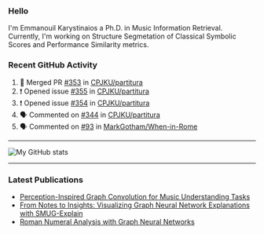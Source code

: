 ### Hello

I'm Emmanouil Karystinaios a Ph.D. in Music Information Retrieval.
Currently, I'm working on Structure Segmetation of Classical Symbolic Scores and Performance Similarity metrics.


### Recent GitHub Activity
  
<!--START_SECTION:activity-->
1. 🎉 Merged PR [#353](https://github.com/CPJKU/partitura/pull/353) in [CPJKU/partitura](https://github.com/CPJKU/partitura)
2. ❗ Opened issue [#355](https://github.com/CPJKU/partitura/issues/355) in [CPJKU/partitura](https://github.com/CPJKU/partitura)
3. ❗ Opened issue [#354](https://github.com/CPJKU/partitura/issues/354) in [CPJKU/partitura](https://github.com/CPJKU/partitura)
4. 🗣 Commented on [#344](https://github.com/CPJKU/partitura/pull/344#issuecomment-2105628096) in [CPJKU/partitura](https://github.com/CPJKU/partitura)
5. 🗣 Commented on [#93](https://github.com/MarkGotham/When-in-Rome/issues/93#issuecomment-2085300850) in [MarkGotham/When-in-Rome](https://github.com/MarkGotham/When-in-Rome)
<!--END_SECTION:activity-->

---

![My GitHub stats](https://github-readme-stats.vercel.app/api?username=manoskary&show_icons=true&theme=radical)


<!--
**manoskary/manoskary** is a ✨ _special_ ✨ repository because its `README.md` (this file) appears on your GitHub profile.

Here are some ideas to get you started:

- 🔭 I’m currently working on ...
- 🌱 I’m currently learning ...
- 👯 I’m looking to collaborate on ...
- 🤔 I’m looking for help with ...
- 💬 Ask me about ...
- 📫 How to reach me: ...
- 😄 Pronouns: ...
- ⚡ Fun fact: ...
-->

---

### Latest Publications

<!-- BLOG-POST-LIST:START -->
- [Perception-Inspired Graph Convolution for Music Understanding Tasks](https://towardsdatascience.com/perception-inspired-graph-convolution-for-music-understanding-tasks-4d2ba1be48e7?source=rss-9d63e988ed0c------2)
- [From Notes to Insights: Visualizing Graph Neural Network Explanations with SMUG-Explain](https://medium.com/@manoskaristineos/from-notes-to-insights-visualizing-graph-neural-network-explanations-with-smug-explain-ed41a30e55ed?source=rss-9d63e988ed0c------2)
- [Roman Numeral Analysis with Graph Neural Networks](https://towardsdatascience.com/roman-numeral-analysis-with-graph-neural-networks-4d6140cd4c0b?source=rss-9d63e988ed0c------2)
<!-- BLOG-POST-LIST:END -->

